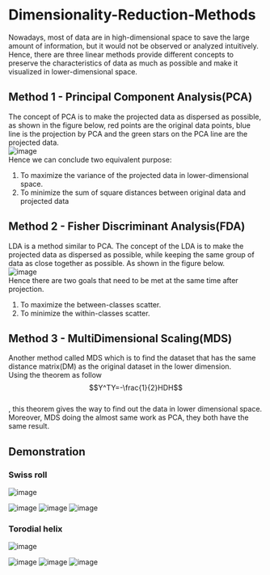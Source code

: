 # Dimensionality-Reduction-Methods
Nowadays, most of data are in high-dimensional space to save the large amount of information, but it would not be observed or analyzed intuitively. Hence, there are three linear methods provide different concepts to preserve the characteristics of data as much as possible and make it visualized in lower-dimensional space.
## Method 1 - Principal Component Analysis(PCA)
The concept of PCA is to make the projected data as dispersed as possible, as shown in the figure below, red points are the original data points, blue line is the projection by PCA and the green stars on the PCA line are the projected data.\
![image](https://user-images.githubusercontent.com/110155589/184601889-ebc9abe1-a24f-4000-ba2f-c8e38ff22e32.png)\
Hence we can conclude two equivalent purpose:
1. To maximize the variance of the projected data in lower-dimensional space.
2. To minimize the sum of square distances between original data and projected data

## Method 2 - Fisher Discriminant Analysis(FDA)
LDA is a method similar to PCA. The concept of the LDA is to make the projected data as dispersed as possible, while keeping the same group of data as close together as possible. As shown in the figure below.\
![image](https://user-images.githubusercontent.com/110155589/184627853-999de168-182b-49ae-bf69-5ecb87947616.png)\
Hence there are two goals that need to be met at the same time after projection.
1. To maximize the between-classes scatter.
2. To minimize the within-classes scatter.

## Method 3 - MultiDimensional Scaling(MDS)
Another method called MDS which is to find the dataset that has the same distance matrix(DM) as the original dataset in the lower dimension.\
Using the theorem as follow\
$$Y^TY=-\frac{1}{2}HDH$$\
, this theorem gives the way to find out the data in lower dimensional space.\
Moreover, MDS doing the almost same work as PCA, they both have the same result.
## Demonstration
### Swiss roll
![image](https://user-images.githubusercontent.com/110155589/184646298-8bff9260-288d-4276-90b5-d3638b3552d3.png)

![image](https://user-images.githubusercontent.com/110155589/184648248-4e6e4c2a-8828-4c01-b75f-3ec317ac4c31.png)
![image](https://user-images.githubusercontent.com/110155589/184648301-73e3a7b8-fcb3-437a-9c55-6f5ae6876f06.png)
![image](https://user-images.githubusercontent.com/110155589/184648333-a7710301-4df7-4d19-8f29-b9e28048b882.png)


### Torodial helix
![image](https://user-images.githubusercontent.com/110155589/184646400-ac14a673-dbc2-4b26-9499-91d350726d03.png)

![image](https://user-images.githubusercontent.com/110155589/184648372-9b196f28-282a-4a36-989d-704f005b7e99.png)
![image](https://user-images.githubusercontent.com/110155589/184648419-694be8fa-3aa6-48e6-aaff-e4db5513c2db.png)
![image](https://user-images.githubusercontent.com/110155589/184648443-e3607740-943a-4f6f-8162-6dc841b72107.png)
